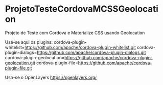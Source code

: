 # ProjetoTesteCordovaMCSSGeolocation
Projeto de Teste com Cordova e Materialize CSS usando Geolocation

Usa-se aqui os plugins:
cordova-plugin-whitelist=https://github.com/apache/cordova-plugin-whitelist.git
cordova-plugin-dialogs=https://github.com/apache/cordova-plugin-dialogs.git
cordova-plugin-geolocation=https://github.com/apache/cordova-plugin-geolocation.git
cordova-plugin-file=https://github.com/apache/cordova-plugin-file.git

Usa-se o OpenLayers
https://openlayers.org/
